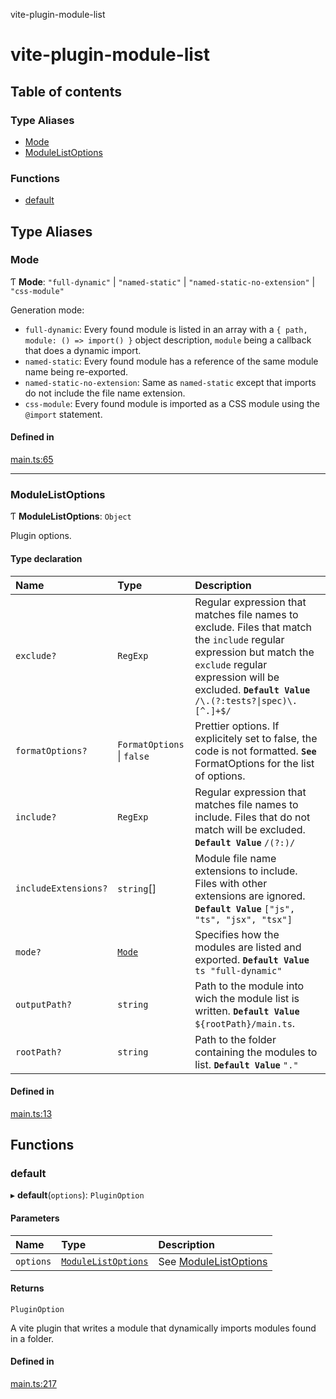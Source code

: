 vite-plugin-module-list

# vite-plugin-module-list

## Table of contents

### Type Aliases

- [Mode](README.md#mode)
- [ModuleListOptions](README.md#modulelistoptions)

### Functions

- [default](README.md#default)

## Type Aliases

### Mode

Ƭ **Mode**: ``"full-dynamic"`` \| ``"named-static"`` \| ``"named-static-no-extension"`` \| ``"css-module"``

Generation mode:
- `full-dynamic`: Every found module is listed in an array with a `{ path, module: () => import() }` object description, `module` being a callback that does a dynamic import.
- `named-static`: Every found module has a reference of the same module name being re-exported.
- `named-static-no-extension`: Same as `named-static` except that imports do not include the file name extension.
- `css-module`: Every found module is imported as a CSS module using the `@import` statement.

#### Defined in

[main.ts:65](https://github.com/davidbonnet/vite-plugin-module-list/blob/6cf3584/lib/main.ts#L65)

___

### ModuleListOptions

Ƭ **ModuleListOptions**: `Object`

Plugin options.

#### Type declaration

| Name | Type | Description |
| :------ | :------ | :------ |
| `exclude?` | `RegExp` | Regular expression that matches file names to exclude. Files that match the `include` regular expression but match the `exclude` regular expression will be excluded. **`Default Value`** `/\.(?:tests?\|spec)\.[^.]+$/` |
| `formatOptions?` | `FormatOptions` \| ``false`` | Prettier options. If explicitely set to false, the code is not formatted. **`See`** FormatOptions for the list of options. |
| `include?` | `RegExp` | Regular expression that matches file names to include. Files that do not match will be excluded. **`Default Value`** `/(?:)/` |
| `includeExtensions?` | `string`[] | Module file name extensions to include. Files with other extensions are ignored. **`Default Value`** `["js", "ts", "jsx", "tsx"]` |
| `mode?` | [`Mode`](README.md#mode) | Specifies how the modules are listed and exported. **`Default Value`** ```ts "full-dynamic" ``` |
| `outputPath?` | `string` | Path to the module into wich the module list is written. **`Default Value`** `${rootPath}/main.ts`. |
| `rootPath?` | `string` | Path to the folder containing the modules to list. **`Default Value`** `"."` |

#### Defined in

[main.ts:13](https://github.com/davidbonnet/vite-plugin-module-list/blob/6cf3584/lib/main.ts#L13)

## Functions

### default

▸ **default**(`options`): `PluginOption`

#### Parameters

| Name | Type | Description |
| :------ | :------ | :------ |
| `options` | [`ModuleListOptions`](README.md#modulelistoptions) | See [ModuleListOptions](README.md#modulelistoptions) |

#### Returns

`PluginOption`

A vite plugin that writes a module that dynamically imports modules found in a folder.

#### Defined in

[main.ts:217](https://github.com/davidbonnet/vite-plugin-module-list/blob/6cf3584/lib/main.ts#L217)
